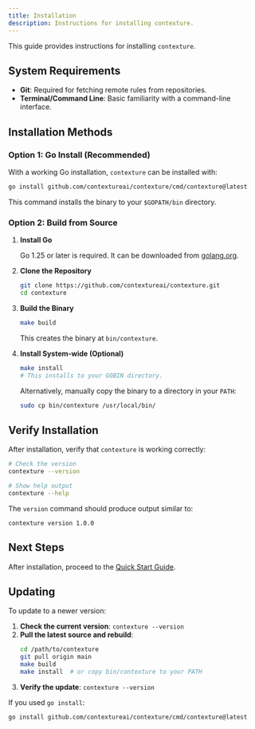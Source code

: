 ```yaml
---
title: Installation
description: Instructions for installing contexture.
---
```

This guide provides instructions for installing `contexture`.

## System Requirements

- **Git**: Required for fetching remote rules from repositories.
- **Terminal/Command Line**: Basic familiarity with a command-line interface.

## Installation Methods

### Option 1: Go Install (Recommended)

With a working Go installation, `contexture` can be installed with:

```bash
go install github.com/contextureai/contexture/cmd/contexture@latest
```
This command installs the binary to your `$GOPATH/bin` directory.

### Option 2: Build from Source

1.  **Install Go**

    Go 1.25 or later is required. It can be downloaded from [golang.org](https://golang.org/dl/).

2.  **Clone the Repository**
    ```bash
    git clone https://github.com/contextureai/contexture.git
    cd contexture
    ```

3.  **Build the Binary**
    ```bash
    make build
    ```
    This creates the binary at `bin/contexture`.

4.  **Install System-wide (Optional)**
    ```bash
    make install
    # This installs to your GOBIN directory.
    ```
    Alternatively, manually copy the binary to a directory in your `PATH`:
    ```bash
    sudo cp bin/contexture /usr/local/bin/
    ```

## Verify Installation

After installation, verify that `contexture` is working correctly:

```bash
# Check the version
contexture --version

# Show help output
contexture --help
```

The `version` command should produce output similar to:
```
contexture version 1.0.0
```

## Next Steps

After installation, proceed to the [Quick Start Guide](./quick-start).

## Updating

To update to a newer version:

1.  **Check the current version**: `contexture --version`
2.  **Pull the latest source and rebuild**:
    ```bash
    cd /path/to/contexture
    git pull origin main
    make build
    make install  # or copy bin/contexture to your PATH
    ```
3.  **Verify the update**: `contexture --version`

If you used `go install`:
```bash
go install github.com/contextureai/contexture/cmd/contexture@latest
```
